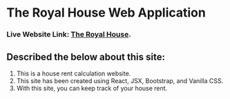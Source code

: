 # The Royal House Web Application

### Live Website Link: [The Royal House](https://royal-house-rent.netlify.app).

## Described the below about this site:

1.  This is a house rent calculation website.
2.  This site has been created using React, JSX, Bootstrap, and Vanilla CSS.
3.  With this site, you can keep track of your house rent.
